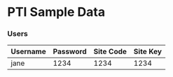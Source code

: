 # PTI Sample Data

### Users

| Username | Password | Site Code | Site Key |
| -------- | -------- | --------- | -------- |
| jane     | 1234     | 1234      | 1234     |
